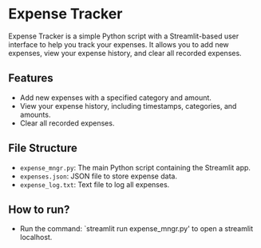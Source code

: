 # Expense Tracker

Expense Tracker is a simple Python script with a Streamlit-based user interface to help you track your expenses. It allows you to add new expenses, view your expense history, and clear all recorded expenses.

## Features

- Add new expenses with a specified category and amount.
- View your expense history, including timestamps, categories, and amounts.
- Clear all recorded expenses.

## File Structure

- `expense_mngr.py`: The main Python script containing the Streamlit app.
- `expenses.json`: JSON file to store expense data.
- `expense_log.txt`: Text file to log all expenses.

## How to run?

- Run the command: `streamlit run expense_mngr.py' to open a streamlit localhost.
